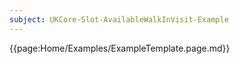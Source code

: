 ```yaml
---
subject: UKCore-Slot-AvailableWalkInVisit-Example
---
```

{{page:Home/Examples/ExampleTemplate.page.md}}
